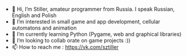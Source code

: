 - 👋 Hi, I’m Stiller, amateur programmer from Russia.
        I speak Russian, English and Polish
- 👀 I’m interested in small game and app development, cellular automatons and animation
- 🌱 I’m currently learning Python (Pygame, web and graphical libraries)
- 💞️ I’m looking to collab orate on game projects :))
- 📫 How to reach me : https://vk.com/sztiller

<!---
StillerPy/StillerPy is a ✨ special ✨ repository because its `README.md` (this file) appears on your GitHub profile.
You can click the Preview link to take a look at your changes.
--->
